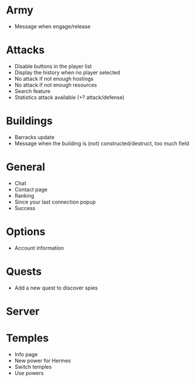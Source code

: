 # Army
* Message when engage/release

# Attacks
* Disable buttons in the player list
* Display the history when no player selected
* No attack if not enough hostings
* No attack if not enough resources
* Search feature
* Statistics attack available (+? attack/defense)

# Buildings
* Barracks update
* Message when the building is (not) constructed/destruct, too much field

# General
* Chat
* Contact page
* Ranking
* Since your last connection popup
* Success

# Options
* Account information

# Quests
* Add a new quest to discover spies

# Server

# Temples
* Info page
* New power for Hermes
* Switch temples
* Use powers
